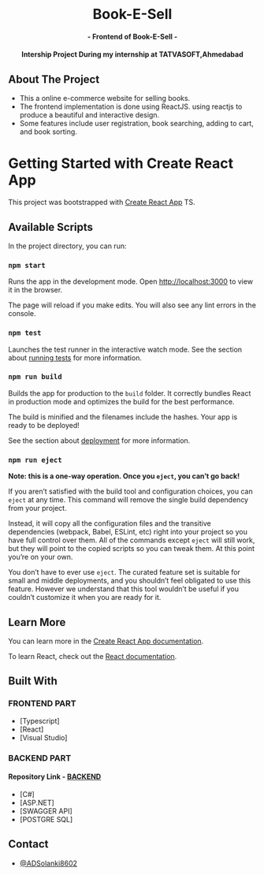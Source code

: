 

<br />
<p align="center">
  <h1 align="center">Book-E-Sell</h1>
  <h4 align="center">- Frontend of Book-E-Sell -</h3>
  <h4 align="center">Intership Project During my internship at TATVASOFT,Ahmedabad</h3>
</p>

<!-- ABOUT THE PROJECT -->

## About The Project

- This a online e-commerce website for selling books.
- The frontend implementation is done using ReactJS. using reactjs to produce a beautiful and interactive design.
- Some features include user registration, book searching, adding to cart, and book sorting.

# Getting Started with Create React App

This project was bootstrapped with [Create React App](https://github.com/facebook/create-react-app) TS.

## Available Scripts

In the project directory, you can run:

### `npm start`

Runs the app in the development mode.
Open [http://localhost:3000](http://localhost:3000) to view it in the browser.

The page will reload if you make edits.
You will also see any lint errors in the console.

### `npm test`

Launches the test runner in the interactive watch mode.
See the section about [running tests](https://facebook.github.io/create-react-app/docs/running-tests) for more information.

### `npm run build`

Builds the app for production to the `build` folder.
It correctly bundles React in production mode and optimizes the build for the best performance.

The build is minified and the filenames include the hashes.
Your app is ready to be deployed!

See the section about [deployment](https://facebook.github.io/create-react-app/docs/deployment) for more information.

### `npm run eject`

**Note: this is a one-way operation. Once you `eject`, you can’t go back!**

If you aren’t satisfied with the build tool and configuration choices, you can `eject` at any time. This command will remove the single build dependency from your project.

Instead, it will copy all the configuration files and the transitive dependencies (webpack, Babel, ESLint, etc) right into your project so you have full control over them. All of the commands except `eject` will still work, but they will point to the copied scripts so you can tweak them. At this point you’re on your own.

You don’t have to ever use `eject`. The curated feature set is suitable for small and middle deployments, and you shouldn’t feel obligated to use this feature. However we understand that this tool wouldn’t be useful if you couldn’t customize it when you are ready for it.

## Learn More

You can learn more in the [Create React App documentation](https://facebook.github.io/create-react-app/docs/getting-started).

To learn React, check out the [React documentation](https://reactjs.org/).

## Built With
### FRONTEND PART
- [Typescript]
- [React]
- [Visual Studio]

### BACKEND PART
#### Repository Link - [BACKEND](https://github.com/ADSolanki8602/Book-E-Sell-Backend)
- [C#]
- [ASP.NET]
- [SWAGGER API]
- [POSTGRE SQL]
## Contact

- [@ADSolanki8602](https://github.com/ADSolanki8602)
